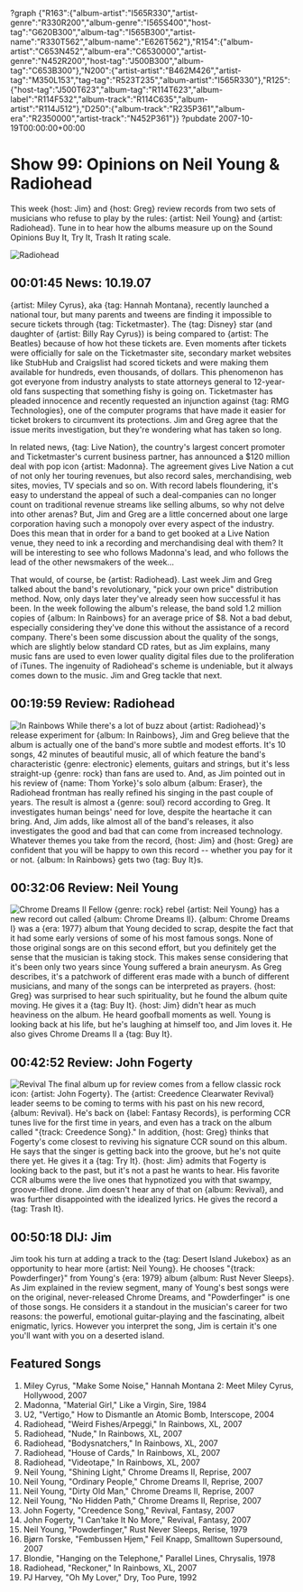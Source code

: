 ?graph {"R163":{"album-artist":"I565R330","artist-genre":"R330R200","album-genre":"I565S400","host-tag":"G620B300","album-tag":"I565B300","artist-name":"R330T562","album-name":"E626T562"},"R154":{"album-artist":"C653N452","album-era":"C6530000","artist-genre":"N452R200","host-tag":"J500B300","album-tag":"C653B300"},"N200":{"artist-artist":"B462M426","artist-tag":"M350L153","tag-tag":"R523T235","album-artist":"I565R330"},"R125":{"host-tag":"J500T623","album-tag":"R114T623","album-label":"R114F532","album-track":"R114C635","album-artist":"R114J512"},"D250":{"album-track":"R235P361","album-era":"R2350000","artist-track":"N452P361"}}
?pubdate 2007-10-19T00:00:00+00:00

# Show 99: Opinions on Neil Young & Radiohead
This week {host: Jim} and {host: Greg} review records from two sets of musicians who refuse to play by the rules: {artist: Neil Young} and {artist: Radiohead}. Tune in to hear how the albums measure up on the Sound Opinions Buy It, Try It, Trash It rating scale.

![Radiohead](http://cdn4.pitchfork.com/albums/10586/homepage_large.7055fb4d.jpg)

## 00:01:45  News: 10.19.07
{artist: Miley Cyrus}, aka {tag: Hannah Montana}, recently launched a national tour, but many parents and tweens are finding it impossible to secure tickets through {tag: Ticketmaster}. The {tag: Disney} star (and daughter of {artist: Billy Ray Cyrus}) is being compared to {artist: The Beatles} because of how hot these tickets are. Even moments after tickets were officially for sale on the Ticketmaster site, secondary market websites like StubHub and Craigslist had scored tickets and were making them available for hundreds, even thousands, of dollars. This phenomenon has got everyone from industry analysts to state attorneys general to 12-year-old fans suspecting that something fishy is going on. Ticketmaster has pleaded innocence and recently requested an injunction against {tag: RMG Technologies}, one of the computer programs that have made it easier for ticket brokers to circumvent its protections. Jim and Greg agree that the issue merits investigation, but they're wondering what has taken so long.

In related news, {tag: Live Nation}, the country's largest concert promoter and Ticketmaster's current business partner, has announced a $120 million deal with pop icon {artist: Madonna}. The agreement gives Live Nation a cut of not only her touring revenues, but also record sales, merchandising, web sites, movies, TV specials and so on. With record labels floundering, it's easy to understand the appeal of such a deal-companies can no longer count on traditional revenue streams like selling albums, so why not delve into other arenas? But, Jim and Greg are a little concerned about one large corporation having such a monopoly over every aspect of the industry. Does this mean that in order for a band to get booked at a Live Nation venue, they need to ink a recording and merchandising deal with them? It will be interesting to see who follows Madonna's lead, and who follows the lead of the other newsmakers of the week...

That would, of course, be {artist: Radiohead}. Last week Jim and Greg talked about the band's revolutionary, "pick your own price" distribution method. Now, only days later they've already seen how successful it has been. In the week following the album's release, the band sold 1.2 million copies of {album: In Rainbows} for an average price of $8. Not a bad debut, especially considering they've done this without the assistance of a record company. There's been some discussion about the quality of the songs, which are slightly below standard CD rates, but as Jim explains, many music fans are used to even lower quality digital files due to the proliferation of iTunes. The ingenuity of Radiohead's scheme is undeniable, but it always comes down to the music. Jim and Greg tackle that next.

## 00:19:59 Review: Radiohead
![In Rainbows](http://is4.mzstatic.com/image/thumb/Music20/v4/03/e5/09/03e509b5-fd59-1d69-5bb9-50190e10e250/source/600x600bb.jpg "657515/1109714933")
While there's a lot of buzz about {artist: Radiohead}'s release experiment for {album: In Rainbows}, Jim and Greg believe that the album is actually one of the band's more subtle and modest efforts. It's 10 songs, 42 minutes of beautiful music, all of which feature the band's characteristic {genre: electronic} elements, guitars and strings, but it's less straight-up {genre: rock} than fans are used to. And, as Jim pointed out in his review of {name: Thom Yorke}'s solo album {album: Eraser}, the Radiohead frontman has really refined his singing in the past couple of years. The result is almost a {genre: soul} record according to Greg. It investigates human beings' need for love, despite the heartache it can bring. And, Jim adds, like almost all of the band's releases, it also investigates the good and bad that can come from increased technology. Whatever themes you take from the record, {host: Jim} and {host: Greg} are confident that you will be happy to own this record -- whether you pay for it or not. {album: In Rainbows} gets two {tag: Buy It}s.

## 00:32:06 Review: Neil Young
![Chrome Dreams II](http://is2.mzstatic.com/image/thumb/Music/v4/3f/0c/5f/3f0c5f16-8210-8234-081b-f3c7db50a9e9/source/600x600bb.jpg "147370/266128451")
Fellow {genre: rock} rebel {artist: Neil Young} has a new record out called {album: Chrome Dreams II}. {album: Chrome Dreams I} was a {era: 1977} album that Young decided to scrap, despite the fact that it had some early versions of some of his most famous songs. None of those original songs are on this second effort, but you definitely get the sense that the musician is taking stock. This makes sense considering that it's been only two years since Young suffered a brain aneurysm. As Greg describes, it's a patchwork of different eras made with a bunch of different musicians, and many of the songs can be interpreted as prayers. {host: Greg} was surprised to hear such spirituality, but he found the album quite moving. He gives it a {tag: Buy It}. {host: Jim} didn't hear as much heaviness on the album. He heard goofball moments as well. Young is looking back at his life, but he's laughing at himself too, and Jim loves it. He also gives Chrome Dreams II a {tag: Buy It}.

## 00:42:52 Review: John Fogerty
![Revival](https://sound-images.s3.amazonaws.com/images/2016/JF%20revival%20.jpg)
The final album up for review comes from a fellow classic rock icon: {artist: John Fogerty}. The {artist: Creedence Clearwater Revival} leader seems to be coming to terms with his past on his new record, {album: Revival}. He's back on {label: Fantasy Records}, is performing CCR tunes live for the first time in years, and even has a track on the album called "{track: Creedence Song}." In addition, {host: Greg} thinks that Fogerty's come closest to reviving his signature CCR sound on this album. He says that the singer is getting back into the groove, but he's not quite there yet. He gives it a {tag: Try It}. {host: Jim} admits that Fogerty is looking back to the past, but it's not a past he wants to hear. His favorite CCR albums were the live ones that hypnotized you with that swampy, groove-filled drone. Jim doesn't hear any of that on {album: Revival}, and was further disappointed with the idealized lyrics. He gives the record a {tag: Trash It}.

## 00:50:18 DIJ: Jim
Jim took his turn at adding a track to the {tag: Desert Island Jukebox} as an opportunity to hear more {artist: Neil Young}. He chooses "{track: Powderfinger}" from Young's {era: 1979} album {album: Rust Never Sleeps}. As Jim explained in the review segment, many of Young's best songs were on the original, never-released Chrome Dreams, and "Powderfinger" is one of those songs. He considers it a standout in the musician's career for two reasons: the powerful, emotional guitar-playing and the fascinating, albeit enigmatic, lyrics. However you interpret the song, Jim is certain it's one you'll want with you on a deserted island.

## Featured Songs
1. Miley Cyrus, "Make Some Noise," Hannah Montana 2: Meet Miley Cyrus, Hollywood, 2007
2. Madonna, "Material Girl," Like a Virgin, Sire, 1984
3. U2, "Vertigo," How to Dismantle an Atomic Bomb, Interscope, 2004
4. Radiohead, "Weird Fishes/Arpeggi," In Rainbows, XL, 2007
5. Radiohead, "Nude," In Rainbows, XL, 2007
6. Radiohead, "Bodysnatchers," In Rainbows, XL, 2007
7. Radiohead, "House of Cards," In Rainbows, XL, 2007
8. Radiohead, "Videotape," In Rainbows, XL, 2007
9. Neil Young, "Shining Light," Chrome Dreams II, Reprise, 2007
10. Neil Young, "Ordinary People," Chrome Dreams II, Reprise, 2007
11. Neil Young, "Dirty Old Man," Chrome Dreams II, Reprise, 2007
12. Neil Young, "No Hidden Path," Chrome Dreams II, Reprise, 2007
13. John Fogerty, "Creedence Song," Revival, Fantasy, 2007
14. John Fogerty, "I Can'take It No More," Revival, Fantasy, 2007
15. Neil Young, "Powderfinger," Rust Never Sleeps, Rerise, 1979
16. Bjørn Torske, "Fembussen Hjem," Feil Knapp, Smalltown Supersound, 2007
17. Blondie, "Hanging on the Telephone," Parallel Lines, Chrysalis, 1978
18. Radiohead, "Reckoner," In Rainbows, XL, 2007
19. PJ Harvey, "Oh My Lover," Dry, Too Pure, 1992